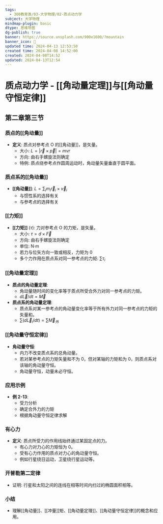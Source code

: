 ```yaml
---
tags:
  - 300教育类/03-大学物理/02-质点动力学
subject: 大学物理
mindmap-plugin: basic
dtype: 思维导图
dg-publish: true
banner: https://source.unsplash.com/900x1600/?mountain
banner_icon: 👾
updated time: 2024-04-13 12:53:50
created time: 2024-04-08 14:52:00
created: 2024-04-08T14:52
updated: 2024-04-13T12:54
---
```


# 质点动力学 - [[角动量定理]]与[[角动量守恒定律]]

## 第二章第三节

### 质点的[[角动量]]
- **定义**: 质点对参考点 O 的[[角动量]]，是矢量。
    - 大小: $L = |\vec{r} \times \vec{p}| = mvr$
    - 方向: 由右手螺旋法则确定
    - 特例: 质点绕参考点作圆周运动时，角动量矢量垂直于圆平面。

### 质点系的[[角动量]]
- **[[角动量]]**: $L = \sum_{i} m_i \vec{r}_i \times \vec{v}_i$
    - 与惯性系的选择有关
    - 与参考点的选择有关

### [[力矩]]
- **[[力矩]]** ($\tau$): 力对参考点 O 的力矩，是矢量。
    - 大小: $\tau = d \times \vec{F}$
    - 方向: 由右手螺旋法则确定
    - 单位: N·m
    - 若力与位矢方向一致或相反，力矩为 0
    - 多个力作用在质点系对同一参考点的力矩: $\sum \tau_i$

### [[角动量定理]]
- **质点的角动量定理**:
    - 角动量随时间的变化率等于质点所受合外力对同一参考点的力矩。
    - $d\vec{L}/dt = \vec{M}$
- **质点系的角动量定理**:
    - 质点系对某一参考点的角动量变化率等于所有外力对同一参考点的力矩的矢量和。
    - $\sum (d\vec{L}_i/dt) = \sum \vec{M}_{外}$

### [[角动量守恒定律]]
- **角动量守恒**:
    - 内力不改变质点系的总角动量。
    - 若对某参考点的力矩矢量和不为 0，但对某轴的力矩和为 0，则质点系对该轴的角动量守恒。
    - 角动量守恒，动量未必守恒。

### 应用示例
- **例 2-13**:
    - 受力分析
    - 确定合外力的力矩
    - 根据角动量守恒定律求解

### 有心力
- **定义**: 质点所受力的作用线始终通过某固定点的力。
    - 有心力对力心的力矩恒为 0。
    - 受有心力作用的质点对力心的角动量守恒。
    - 例如行星绕日运动，卫星绕行星运动等。

### 开普勒第二定律
- 证明: 行星和太阳之间的连线在相等时间内扫过的椭圆面积相等。

### 小结
- 理解[[角动量]]、[[冲量]]矩、[[角动量定理]]、[[角动量守恒定律]]的概念和应用。
